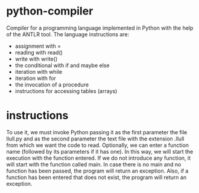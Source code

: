 # python-compiler
Compiler for a programming language implemented in Python with the help of the ANTLR tool.
The language instructions are:
 - assignment with =
 - reading with read()
 - write with write()
 - the conditional with if and maybe else
 - iteration with while
 - iteration with for
 - the invocation of a procedure
 - instructions for accessing tables (arrays)

# instructions
To use it, we must invoke Python passing it as the first parameter the file llull.py and as the second parameter the text file with the extension .llull from which we want the code to read. Optionally, we can enter a function name (followed by its parameters if it has one). In this way, we will start the execution with the function entered. If we do not introduce any function, it will start with the function called main. In case there is no main and no function has been passed, the program will return an exception. Also, if a function has been entered that does not exist, the program will return an exception.

